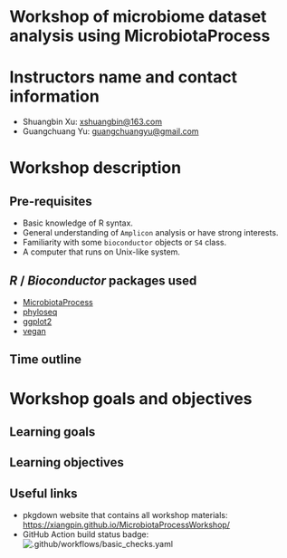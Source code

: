 <!-- README.md is generated from README.Rmd. Please edit that file -->

# Workshop of microbiome dataset analysis using MicrobiotaProcess

# Instructors name and contact information

  - Shuangbin Xu: <xshuangbin@163.com>
  - Guangchuang Yu: <guangchuangyu@gmail.com>

# Workshop description

## Pre-requisites

  - Basic knowledge of R syntax.
  - General understanding of `Amplicon` analysis or have strong
    interests.
  - Familiarity with some `bioconductor` objects or `S4` class.
  - A computer that runs on Unix-like system.

## *R* / *Bioconductor* packages used

  - [MicrobiotaProcess](https://www.bioconductor.org/packages/devel/bioc/html/MicrobiotaProcess.html)
  - [phyloseq](https://www.bioconductor.org/packages/release/bioc/html/phyloseq.html)
  - [ggplot2](https://cran.r-project.org/web/packages/ggplot2/index.html)
  - [vegan](https://cran.r-project.org/web/packages/vegan/index.html)

## Time outline

# Workshop goals and objectives

## Learning goals

## Learning objectives

## Useful links

  - pkgdown website that contains all workshop materials:
    <https://xiangpin.github.io/MicrobiotaProcessWorkshop/>
  - GitHub Action build status badge:
    ![.github/workflows/basic\_checks.yaml](https://github.com/xiangpin/MicrobiotaProcessWorkshop/workflows/.github/workflows/basic_checks.yaml/badge.svg)
